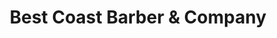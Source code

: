 ---
title: "Best Coast Barber & Company"
url: /portland/best-coast-barber-und-company/
shop: Friseur
---